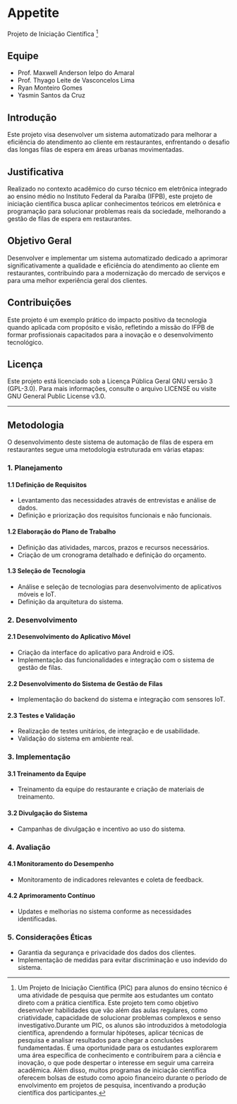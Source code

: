 # Appetite
Projeto de Iniciação Científica [^1]

## Equipe
- Prof. Maxwell Anderson Ielpo do Amaral
- Prof. Thyago Leite de Vasconcelos Lima
- Ryan Monteiro Gomes
- Yasmin Santos da Cruz

## Introdução
Este projeto visa desenvolver um sistema automatizado para melhorar a eficiência do atendimento ao cliente em restaurantes, enfrentando o desafio das longas filas de espera em áreas urbanas movimentadas.

## Justificativa
Realizado no contexto acadêmico do curso técnico em eletrônica integrado ao ensino médio no Instituto Federal da Paraíba (IFPB), este projeto de iniciação científica busca aplicar conhecimentos teóricos em eletrônica e programação para solucionar problemas reais da sociedade, melhorando a gestão de filas de espera em restaurantes.

## Objetivo Geral
Desenvolver e implementar um sistema automatizado dedicado a aprimorar significativamente a qualidade e eficiência do atendimento ao cliente em restaurantes, contribuindo para a modernização do mercado de serviços e para uma melhor experiência geral dos clientes.

## Contribuições
Este projeto é um exemplo prático do impacto positivo da tecnologia quando aplicada com propósito e visão, refletindo a missão do IFPB de formar profissionais capacitados para a inovação e o desenvolvimento tecnológico.

## Licença
Este projeto está licenciado sob a Licença Pública Geral GNU versão 3 (GPL-3.0). Para mais informações, consulte o arquivo LICENSE ou visite GNU General Public License v3.0.

---

## Metodologia

O desenvolvimento deste sistema de automação de filas de espera em restaurantes segue uma metodologia estruturada em várias etapas:

### 1. Planejamento
#### 1.1 Definição de Requisitos
- Levantamento das necessidades através de entrevistas e análise de dados.
- Definição e priorização dos requisitos funcionais e não funcionais.

#### 1.2 Elaboração do Plano de Trabalho
- Definição das atividades, marcos, prazos e recursos necessários.
- Criação de um cronograma detalhado e definição do orçamento.

#### 1.3 Seleção de Tecnologia
- Análise e seleção de tecnologias para desenvolvimento de aplicativos móveis e IoT.
- Definição da arquitetura do sistema.

### 2. Desenvolvimento
#### 2.1 Desenvolvimento do Aplicativo Móvel
- Criação da interface do aplicativo para Android e iOS.
- Implementação das funcionalidades e integração com o sistema de gestão de filas.

#### 2.2 Desenvolvimento do Sistema de Gestão de Filas
- Implementação do backend do sistema e integração com sensores IoT.

#### 2.3 Testes e Validação
- Realização de testes unitários, de integração e de usabilidade.
- Validação do sistema em ambiente real.

### 3. Implementação
#### 3.1 Treinamento da Equipe
- Treinamento da equipe do restaurante e criação de materiais de treinamento.

#### 3.2 Divulgação do Sistema
- Campanhas de divulgação e incentivo ao uso do sistema.

### 4. Avaliação
#### 4.1 Monitoramento do Desempenho
- Monitoramento de indicadores relevantes e coleta de feedback.

#### 4.2 Aprimoramento Contínuo
- Updates e melhorias no sistema conforme as necessidades identificadas.

### 5. Considerações Éticas
- Garantia da segurança e privacidade dos dados dos clientes.
- Implementação de medidas para evitar discriminação e uso indevido do sistema.


[^1]: Um Projeto de Iniciação Científica (PIC) para alunos do ensino técnico é uma atividade de pesquisa que permite aos estudantes um contato direto com a prática científica. Este projeto tem como objetivo desenvolver habilidades que vão além das aulas regulares, como criatividade, capacidade de solucionar problemas complexos e senso investigativo.Durante um PIC, os alunos são introduzidos à metodologia científica, aprendendo a formular hipóteses, aplicar técnicas de pesquisa e analisar resultados para chegar a conclusões fundamentadas. É uma oportunidade para os estudantes explorarem uma área específica de conhecimento e contribuírem para a ciência e inovação, o que pode despertar o interesse em seguir uma carreira acadêmica. Além disso, muitos programas de iniciação científica oferecem bolsas de estudo como apoio financeiro durante o período de envolvimento em projetos de pesquisa, incentivando a produção científica dos participantes.
